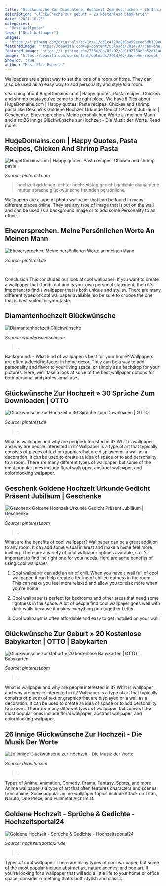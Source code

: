 ```yaml
---
title: "Glückwünsche Zur Diamantenen Hochzeit Zum Ausdrucken ~ 26 Innige Glückwünsche Zur Hochzeit"
description: "Glückwünsche zur geburt » 20 kostenlose babykarten"
date: "2021-10-26"
categories:
- "Best Wallpaper"
tags: ["Best Wallpaper"]
images:
- "https://i.pinimg.com/originals/cd/1c/41/cd1c4129e8a6ea59ecee6db189e6a256.jpg"
featuredImage: "https://deavita.com/wp-content/uploads/2014/07/das-ehe-rezept-lustig-idee-hochzeit.jpg"
featured_image: "https://i.pinimg.com/736x/8a/0f/92/8a0f92768c2b52df1a06bce58c84ffbd.jpg"
image: "https://deavita.com/wp-content/uploads/2014/07/das-ehe-rezept-lustig-idee-hochzeit.jpg"
ShowToc: true
author: "Mrs. Else Roberts"
---
```



Wallpapers are a great way to set the tone of a room or home. They can also be used as an easy way to add personality and style to a room.

	

		
searching about HugeDomains.com | Happy quotes, Pasta recipes, Chicken and shrimp pasta you've came to the right place. We have 8 Pics about HugeDomains.com | Happy quotes, Pasta recipes, Chicken and shrimp pasta like Geschenk Goldene Hochzeit Urkunde Gedicht Präsent Jubiläum | Geschenke, Eheversprechen. Meine persönlichen Worte an meinen Mann and also 26 innige Glückwünsche zur Hochzeit - Die Musik der Worte. Read more:
		
    
## HugeDomains.com | Happy Quotes, Pasta Recipes, Chicken And Shrimp Pasta

<img loading=lazy src="https://i.pinimg.com/736x/cb/d0/a9/cbd0a90e2c60d3974ff9b05df205ea72.jpg" onerror="this.onerror=null;this.src='https://tse3.mm.bing.net/th?id=OIP.ynLtyAoP90g8ukDE1qwYfQHaEo&amp;pid=15.1';" alt="HugeDomains.com | Happy quotes, Pasta recipes, Chicken and shrimp pasta">

_Source: pinterest.com_

>hochzeit goldenen tochter hochzeitstag gedicht gedichte diamantene mutter spruche glückwünsche freunden persönliche. 

	



Wallpapers are a type of photo wallpaper that can be found in many different places online. They are any type of image that is put on the wall and can be used as a background image or to add some Personality to an office.

    
## Eheversprechen. Meine Persönlichen Worte An Meinen Mann

<img loading=lazy src="https://i.pinimg.com/originals/cd/1c/41/cd1c4129e8a6ea59ecee6db189e6a256.jpg" onerror="this.onerror=null;this.src='https://tse3.mm.bing.net/th?id=OIP.2wZbvTBKXMhqHwLiJQT2agHaKe&amp;pid=15.1';" alt="Eheversprechen. Meine persönlichen Worte an meinen Mann">

_Source: pinterest.de_

>. 

	

Conclusion
This concludes our look at cool wallpaper! If you want to create a wallpaper that stands out and is your own personal statement, then it's important to find a wallpaper that is both unique and stylish. There are many different types of cool wallpaper available, so be sure to choose the one that is best suited for your taste.

    
## Diamantenhochzeit Glückwünsche

<img loading=lazy src="http://wunderwuensche.de/bilder/60hochzeitstag-glueckwuensche.jpg" onerror="this.onerror=null;this.src='https://tse3.mm.bing.net/th?id=OIP.5IZoZ-Vnbqe9s3HAnwOnOAHaFR&amp;pid=15.1';" alt="Diamantenhochzeit Glückwünsche">

_Source: wunderwuensche.de_

>. 

	

Background: - What kind of wallpaper is best for your home?
Wallpapers are often a deciding factor in home décor. They can be a way to add personality and flavor to your living space, or simply as a backdrop for your pictures. Here, we'll take a look at some of the best wallpaper options for both personal and professional use.

    
## Glückwünsche Zur Hochzeit » 30 Sprüche Zum Downloaden | OTTO

<img loading=lazy src="https://i.pinimg.com/736x/8a/0f/92/8a0f92768c2b52df1a06bce58c84ffbd.jpg" onerror="this.onerror=null;this.src='https://tse3.mm.bing.net/th?id=OIP.-bbfDg4JgkoDZDvqKhV6WAHaLG&amp;pid=15.1';" alt="Glückwünsche zur Hochzeit » 30 Sprüche zum Downloaden | OTTO">

_Source: pinterest.de_

>. 

	

What is wallpaper and why are people interested in it?
What is wallpaper and why are people interested in it?
Wallpaper is a type of art that typically consists of pieces of text or graphics that are displayed on a wall as a decoration. It can be used to create an idea of space or to add personality to a room. There are many different types of wallpaper, but some of the most popular ones include floral wallpaper, abstract wallpaper, and colorblocking wallpaper.

    
## Geschenk Goldene Hochzeit Urkunde Gedicht Präsent Jubiläum | Geschenke

<img loading=lazy src="https://i.pinimg.com/736x/2a/a5/ff/2aa5ffab6e735a3a4f5df0808982b46a.jpg" onerror="this.onerror=null;this.src='https://tse3.mm.bing.net/th?id=OIP.sfqrlnfHZfeS6WUZgTSYXwHaKe&amp;pid=15.1';" alt="Geschenk Goldene Hochzeit Urkunde Gedicht Präsent Jubiläum | Geschenke">

_Source: pinterest.com_

>. 

	

What are the benefits of cool wallpaper?
Wallpaper can be a great addition to any room. It can add some visual interest and make a home feel more inviting. There are a variety of cool wallpaper options available, so it's important to find the right one for your needs. Here are some benefits of using cool wallpaper: 
1. Cool wallpaper can add an air of chill. When you have a wall full of cool wallpaper, it can help create a feeling of chilled outness in the room. This can make you feel more relaxed and allow you to relax more when you're home. 

2. Cool wallpaper is perfect for bedrooms and other areas that need some lightness in the space. A lot of people find cool wallpaper goes well with dark walls because it makes everything pop together better. 

3. Cool wallpaper is often affordable and easy to get installed on your wall!

    
## Glückwünsche Zur Geburt » 20 Kostenlose Babykarten | OTTO | Babykarten

<img loading=lazy src="https://i.pinimg.com/736x/ba/81/a1/ba81a18e0e7a15746da5b7007e713368.jpg" onerror="this.onerror=null;this.src='https://tse4.mm.bing.net/th?id=OIP.BoSZ3PYLPv2-bdxytQYC4QHaLG&amp;pid=15.1';" alt="Glückwünsche zur Geburt » 20 kostenlose Babykarten | OTTO | Babykarten">

_Source: pinterest.com_

>. 

	

What is wallpaper and why are people interested in it?
What is wallpaper and why are people interested in it?
Wallpaper is a type of art that typically consists of pieces of text or graphics that are displayed on a wall as a decoration. It can be used to create an idea of space or to add personality to a room. There are many different types of wallpaper, but some of the most popular ones include floral wallpaper, abstract wallpaper, and colorblocking wallpaper.

    
## 26 Innige Glückwünsche Zur Hochzeit - Die Musik Der Worte

<img loading=lazy src="https://deavita.com/wp-content/uploads/2014/07/das-ehe-rezept-lustig-idee-hochzeit.jpg" onerror="this.onerror=null;this.src='https://tse2.mm.bing.net/th?id=OIP.UpjmdjiAr6DAmWRqNtdNuAHaJ4&amp;pid=15.1';" alt="26 innige Glückwünsche zur Hochzeit - Die Musik der Worte">

_Source: deavita.com_

>. 

	

Types of Anime: Animation, Comedy, Drama, Fantasy, Sports, and more
Anime wallpaper is a type of art that often features characters and scenes from anime. Some popular anime wallpaper topics include Attack on Titan, Naruto, One Piece, and Fullmetal Alchemist.

    
## Goldene Hochzeit - Sprüche &amp; Gedichte - Hochzeitsportal24

<img loading=lazy src="http://www.hochzeitsportal24.de/wp-content/uploads/ratgeber/goldene-hochzeit-sprueche-gedichte/Goldene-Hochzeit-Sprueche-Gedichte.jpg" onerror="this.onerror=null;this.src='https://tse1.mm.bing.net/th?id=OIP.d3uQcOVcLQJh-j6pPc59OgHaFV&amp;pid=15.1';" alt="Goldene Hochzeit - Sprüche &amp; Gedichte - Hochzeitsportal24">

_Source: hochzeitsportal24.de_

>. 

	

Types of cool wallpaper:
There are many types of cool wallpaper, but some of the most popular include abstract art, nature scenes, and pop art. If you're looking for a wallpaper that will add a little life to your home or office space, consider something that's both stylish and classic.

